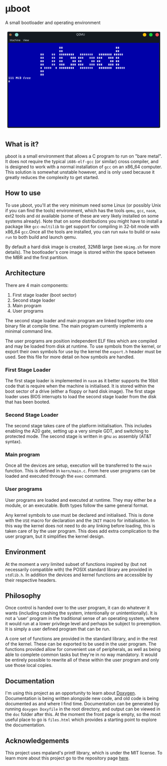 # μboot
A small bootloader and operating environment

![μboot on boot](.images/microboot_1.png)

## What is it?

μboot is a small environment that allows a C program to run on "bare metal". It
does not require the typical `i686-elf-gcc` (or similar) cross compiler, and is
designed to work with a normal installation of `gcc` on an x86_64 computer. This
solution is somewhat unstable however, and is only used because it greatly
reduces the complexity to get started.

## How to use

To use μboot, you'll at the very minimum need some Linux (or possibly Unix if
you can find the tools) environment, which has the tools `qemu`, `gcc`, `nasm`,
ext2 tools and `dd` available (some of these are very likely installed on some
systems already). Note that on some distributions you might have to install a
package like `gcc-multilib` to get support for compiling in 32-bit mode with
x86_64 `gcc`.Once all the tools are installed, you can run `make` to build or
`make run` to both build and launch qemu.

By default a hard disk image is created, 32MiB large (see `mkimg.sh` for more
details). The bootloader's core image is stored within the space between the MBR
and the first partition.

## Architecture

There are 4 main components:

 1. First stage loader (boot sector)
 2. Second stage loader
 3. Main program
 4. User programs

The second stage loader and main program are linked together into one binary
file at compile time. The main program currently implements a minimal command
line.

The user programs are position independent ELF files which are compiled
and may be loaded from disk at runtime. To use symbols from the kernel, or export
their own symbols for use by the kernel the `export.h` header must be used. See
this file for more detail on how symbols are handled.

### First Stage Loader

The first stage loader is implemented in `nasm` as it better supports the 16bit
code that is require when the machine is initialised. It is stored within the
boot sector of a drive (either a floppy or hard disk image). The first stage
loader uses BIOS interrupts to load the second stage loader from the disk that
has been booted.

### Second Stage Loader

The second stage takes care of the platform initialisation. This includes
enabling the A20 gate, setting up a very simple GDT, and switching to protected
mode. The second stage is written in gnu `as` assembly (AT&T syntax).

### Main program

Once all the devices are setup, execution will be transferred to the `main`
function. This is defined in `kern/main.c`. From here user programs can be
loaded and executed through the `exec` command.

### User programs

User programs are loaded and executed at runtime. They may either be a module,
or an executable. Both types follow the same general format.

Any kernel symbols to use must be declared and initialised. This is done with
the `USE` macro for declaration and the `INIT` macro for initialisation. In this
way the kernel does not need to do any linking before loading, this is taken
care of by the user program. This does add extra complication to the user
program, but it simplifies the kernel design.

## Environment

At the moment a _very_ limited subset of functions inspired by (but not
necessarily compatible with) the POSIX standard library are provided in
`stdlib.h`. In addition the devices and kernel functions are accessible by their
respective headers.

## Philosophy

Once control is handed over to the user program, it can do whatever it wants
(including crashing the system, intentionally or unintentionally). It is not a
'user' program in the traditional sense of an operating system, where it would
run at a lower privilege level and perhaps be subject to preemption. It is
simply a user defined program that can be run.

A core set of functions are provided in the standard library, and in the rest of
the kernel. These can be exported to be used in the user program. The functions
provided allow for convenient use of peripherals, as well as being able to
complete common tasks but they're in no way mandatory. It would be entirely
possible to rewrite all of these within the user program and only use those
local copies.

## Documentation

I'm using this project as an opportunity to learn about
[Doxygen](https://www.doxygen.nl). Documentation is being written alongside new
code, and old code is being documented as and where I find time. Documentation
can be generated by running `doxygen Doxyfile` in the root directory, and output
can be viewed in the `doc` folder after this. At the moment the front page is
empty, so the most useful place to go is `files.html` which provides a starting
point to explore the documentation.

## Acknowledgements

This project uses mpaland's printf library, which is under the MIT license. To
learn more about this project go to the repository page
[here](https://github.com/mpaland/printf).
